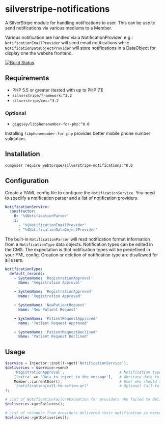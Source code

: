# silverstripe-notifications
A SilverStripe module for handling notifications to user. This can be use to send notifications via various mediums to a
Member.

Various notification are handled via a NotificationProvider. e.g.: `NotificationEmailProvider` will send email
notifications while `NotificationDataObjectProvider` will store notifications in a DataObject for display one the
website frontend.

[![Build Status](https://travis-ci.org/webtorque/silverstripe-notifications.svg?branch=master)](https://travis-ci.org/webtorque/silverstripe-notifications)

## Requirements
* PHP 5.5 or greater (tested with up to PHP 7.1)
* `silverstripe/framework:^3.2`
* `silverstripe/cms:^3.2`

### Optional
* `giggsey/libphonenumber-for-php:^8.0`

Installing `libphonenumber-for-php` provides better mobile phone number validation.

## Installation
```bash
composer require webtorque/silverstripe-notifications:^0.0
```

## Configuration
Create a YAML config file to configure the `NotificationService`. You need to speciify a notification parser and a list
of notification providers.

```YAML
NotificationService:
  constructor:
    0: '%$NotificationParser'
    1:
      - "%$NotificationEmailProvider"
      - "%$NotificationDataObjectProvider"
```

The built-in `NotificationParser` will read notification format information from a `NotificationType` data objects.
Notification types can be edited in the CMS. The expectation is that notification types will be predefined in your YML
config. Creation or deletion of notification type are disallowed for all users.

```YAML
NotificationType:
  default_records:
    - SystemName: 'RegistrationApproval'
      Name: 'Registration Approval'

    - SystemName: 'RegistrationApproved'
      Name: 'Registration Approved'

    - SystemName: 'NewPatientRequest'
      Name: 'New Patient Request'

    - SystemName: 'PatientRequestApproved'
      Name: 'Patient Request Approved'

    - SystemName: 'PatientRequestDeclined'
      Name: 'Patient Request Declined'
```

## Usage

```php
$service = Injector::inst()->get('NotificationService');
$deliveries = $service->send(
    'RegistrationApproval',                         # Notification type system name.
    ['extra' => 'Data to inject in the message'],   # Abritary data to inject in the NotificationParser.
    Member::currentUser(),                          # User who should receive the notification.
    '/notification/call-to-action-url'              # Optional Call-to-Action URL.
);

# List of NotificationFailureException for providers who failed to deliver the notification.
$deliveries->getFailures();   

# List of response from providers delivered their notification as expected.
$deliveries->getDeliveries();

```
